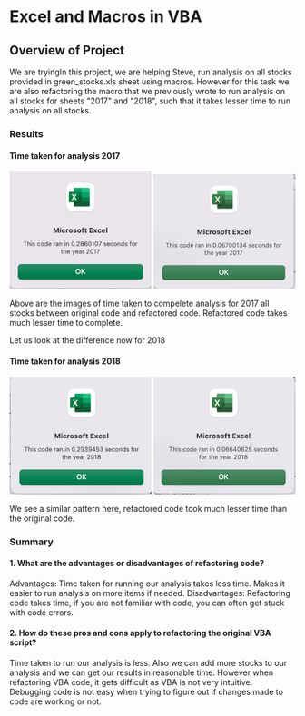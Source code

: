 # Excel and Macros in VBA

## Overview of Project
We are tryingIn this project, we are helping Steve, run analysis on all stocks provided in green_stocks.xls sheet using macros. However for this task we are also refactoring the macro that we previously wrote to run analysis on all stocks for sheets "2017" and "2018", such that it takes lesser time to run analysis on all stocks.

### Results

#### Time taken for analysis 2017
<p float="left">
  <img src="Resources/VBA_2017_Pop_Up_Not_Refactored.png" width="250" />
  <img src="Resources/VBA_Challenge_2017_Pop_Up.png" width="250" /> 
</p> 
    

Above are the images of time taken to compelete analysis for 2017 all stocks between original code and refactored code. 
Refactored code takes much lesser time to complete.

Let us look at the difference now for 2018

#### Time taken for analysis 2018
<p float="left">
  <img src="Resources/VBA_2018_Pop_Up_Not_Refactored.png" width="250" />
  <img src="Resources/VBA_Challenge_2018_Pop_Up.png" width="250" /> 
</p>

We see a similar pattern here, refactored code took much lesser time than the original code.

### Summary

#### 1. What are the advantages or disadvantages of refactoring code?
Advantages: Time taken for running our analysis takes less time. Makes it easier to run analysis on more items if needed.
Disadvantages: Refactoring code takes time, if you are not familiar with code, you can often get stuck with code errors.

#### 2. How do these pros and cons apply to refactoring the original VBA script?
Time taken to run our analysis is less. Also we can add more stocks to our analysis and we can get our results in reasonable time.
However when refactoring VBA code, it gets difficult as VBA is not very intuitive. Debugging code is not easy when trying to figure out if changes made to code are working or not.





